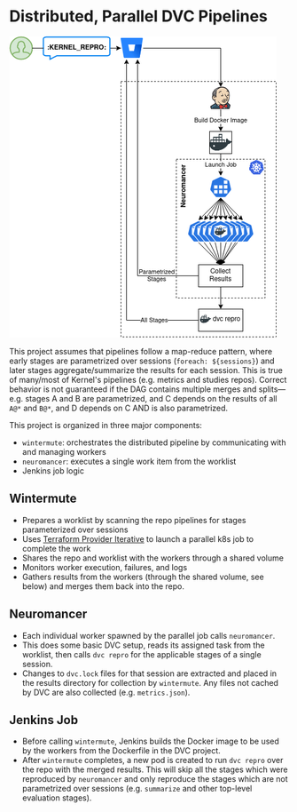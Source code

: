 # Distributed, Parallel DVC Pipelines
![Architecture](docs/architecture.png)

This project assumes that pipelines follow a map-reduce pattern, where early stages are parametrized over sessions (`foreach: ${sessions}`) and later stages aggregate/summarize the results for each session. This is true of many/most of Kernel's pipelines (e.g. metrics and studies repos). Correct behavior is not guaranteed if the DAG contains multiple merges and splits—e.g. stages A and B are parametrized, and C depends on the results of all `A@*` and `B@*`, and D depends on C AND is also parametrized.

This project is organized in three major components:
* `wintermute`: orchestrates the distributed pipeline by communicating with and managing workers
* `neuromancer`: executes a single work item from the worklist
* Jenkins job logic

## Wintermute
* Prepares a worklist by scanning the repo pipelines for stages parameterized over sessions
* Uses [Terraform Provider Iterative](https://github.com/iterative/terraform-provider-iterative) to launch a parallel k8s job to complete the work
* Shares the repo and worklist with the workers through a shared volume
* Monitors worker execution, failures, and logs
* Gathers results from the workers (through the shared volume, see below) and merges them back into the repo.

## Neuromancer
* Each individual worker spawned by the parallel job calls `neuromancer`.
* This does some basic DVC setup, reads its assigned task from the worklist, then calls `dvc repro` for the applicable stages of a single session.
* Changes to `dvc.lock` files for that session are extracted and placed in the results directory for collection by `wintermute`. Any files not cached by DVC are also collected (e.g. `metrics.json`).

## Jenkins Job
* Before calling `wintermute`, Jenkins builds the Docker image to be used by the workers from the Dockerfile in the DVC project.
* After `wintermute` completes, a new pod is created to run `dvc repro` over the repo with the merged results. This will skip all the stages which were reproduced by `neuromancer` and only reproduce the stages which are not parametrized over sessions (e.g. `summarize` and other top-level evaluation stages).